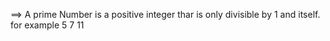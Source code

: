 ==> A prime Number is a positive integer thar is only divisible by 1 and itself. for example 5 7 11 